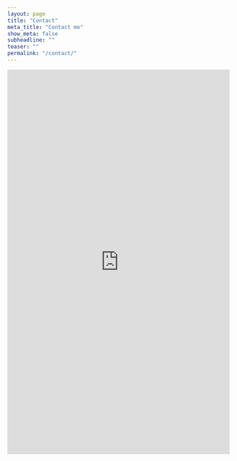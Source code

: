 ```yaml
---
layout: page
title: "Contact"
meta_title: "Contact me"
show_meta: false
subheadline: ""
teaser: ""
permalink: "/contact/"
---
```


<div class="panel">
<iframe src="https://docs.google.com/forms/d/1wfMadO-767xAI-wDd0GxC9P1vArXpAojeJtSbbLYF0Q/viewform?embedded=true" width="100%" height="870px" frameborder="0" marginheight="0" marginwidth="0">Loading...</iframe>
</div>